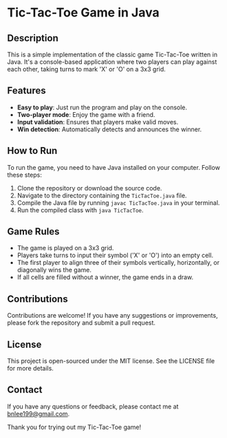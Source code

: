 # Tic-Tac-Toe Game in Java

## Description
This is a simple implementation of the classic game Tic-Tac-Toe written in Java. It's a console-based application where two players can play against each other, taking turns to mark 'X' or 'O' on a 3x3 grid.

## Features
- **Easy to play**: Just run the program and play on the console.
- **Two-player mode**: Enjoy the game with a friend.
- **Input validation**: Ensures that players make valid moves.
- **Win detection**: Automatically detects and announces the winner.

## How to Run
To run the game, you need to have Java installed on your computer. Follow these steps:
1. Clone the repository or download the source code.
2. Navigate to the directory containing the `TicTacToe.java` file.
3. Compile the Java file by running `javac TicTacToe.java` in your terminal.
4. Run the compiled class with `java TicTacToe`.

## Game Rules
- The game is played on a 3x3 grid.
- Players take turns to input their symbol ('X' or 'O') into an empty cell.
- The first player to align three of their symbols vertically, horizontally, or diagonally wins the game.
- If all cells are filled without a winner, the game ends in a draw.

## Contributions
Contributions are welcome! If you have any suggestions or improvements, please fork the repository and submit a pull request.

## License
This project is open-sourced under the MIT license. See the LICENSE file for more details.

## Contact
If you have any questions or feedback, please contact me at bnlee199@gmail.com.

Thank you for trying out my Tic-Tac-Toe game!
